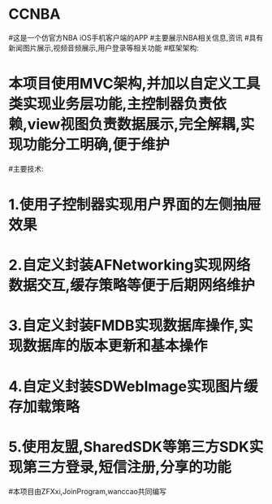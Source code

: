 # CCNBA
#这是一个仿官方NBA iOS手机客户端的APP
#主要展示NBA相关信息,资讯
#具有新闻图片展示,视频音频展示,用户登录等相关功能
#框架架构:
# 本项目使用MVC架构,并加以自定义工具类实现业务层功能,主控制器负责依赖,view视图负责数据展示,完全解耦,实现功能分工明确,便于维护
#主要技术:
# 1.使用子控制器实现用户界面的左侧抽屉效果
# 2.自定义封装AFNetworking实现网络数据交互,缓存策略等便于后期网络维护
# 3.自定义封装FMDB实现数据库操作,实现数据库的版本更新和基本操作
# 4.自定义封装SDWebImage实现图片缓存加载策略
# 5.使用友盟,SharedSDK等第三方SDK实现第三方登录,短信注册,分享的功能

#本项目由ZFXxi,JoinProgram,wanccao共同编写

